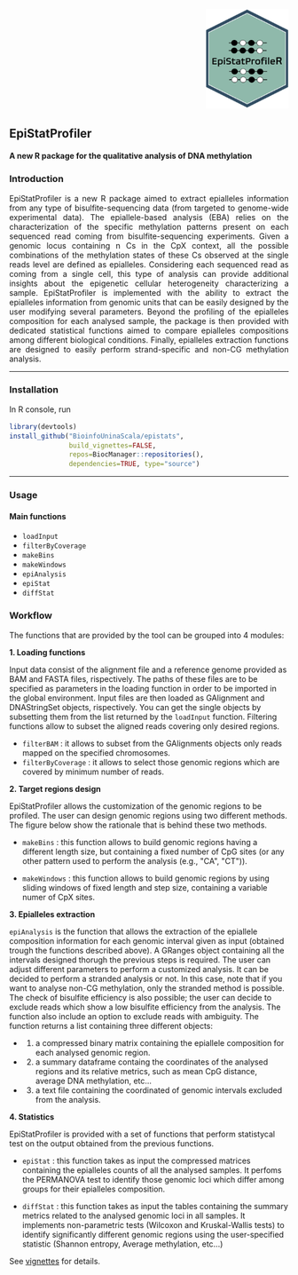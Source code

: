 <p align="right">
 <img src="https://github.com/BioinfoUninaScala/epistats/blob/main/data-raw/logofinal.png" width="150" alt="EpiStatProfiler Logo">
</p>


## EpiStatProfiler
#### A new R package for the qualitative analysis of DNA methylation

### Introduction 

<p align = "justify"> 
 EpiStatProfiler is a new R package aimed to extract epialleles information from any type of bisulfite-sequencing data (from targeted to genome-wide experimental data). The epiallele-based analysis (EBA) relies on the characterization of the specific methylation patterns present on each sequenced read coming from bisulfite-sequencing experiments. 
 Given a genomic locus containing n Cs in the CpX context, all the possible combinations of the methylation states of these Cs observed at the single reads level are defined as epialleles. 
 Considering each sequenced read as coming from a single cell, this type of analysis can provide additional insights about the epigenetic cellular heterogeneity characterizing a sample. 
 EpiStatProfiler is implemented with the ability to extract the epialleles information from genomic units that can be easily designed by the user modifying several parameters. Beyond the profiling of the epialleles composition for each analysed sample, the package is then provided with dedicated statistical functions aimed to compare epialleles compositions among different biological conditions. Finally, epialleles extraction functions are designed to easily perform strand-specific and non-CG methylation analysis. 

---------

### Installation 
In R console, run 

```r
library(devtools)
install_github("BioinfoUninaScala/epistats", 
               build_vignettes=FALSE, 
               repos=BiocManager::repositories(),
               dependencies=TRUE, type="source")
```
----------

### Usage 

#### Main functions

* `loadInput`
* `filterByCoverage`
* `makeBins`
* `makeWindows`
* `epiAnalysis`
* `epiStat`
* `diffStat`

### Workflow 

The functions that are provided by the tool can be grouped into 4 modules: 

**1. Loading functions**

Input data consist of the alignment file and a reference genome provided as BAM and FASTA files, rispectively. 
The paths of these files are to be specified as parameters in the loading function in order to be imported in the global environment. 
Input files are then loaded as GAlignment and DNAStringSet objects, rispectively.
You can get the single objects by subsetting them from the list returned by the `loadInput` function. 
Filtering functions allow to subset the aligned reads covering only desired regions. 

* `filterBAM` : it allows to subset from the GAlignments objects only reads mapped on the specified chromosomes.
* `filterByCoverage` : it allows to select those genomic regions which are covered by minimum number of reads.

**2. Target regions design**

EpiStatProfiler allows the customization of the genomic regions to be profiled. The user can design genomic regions using two different methods.
The figure below show the rationale that is behind these two methods. 

* `makeBins` : this function allows to build genomic regions having a different length size, but containing a fixed number of CpG sites (or any other pattern used to perform the analysis (e.g., "CA", "CT")).

* `makeWindows` : this function allows to build genomic regions by using sliding windows of fixed length and step size, containing a variable numer of CpX sites.


**3. Epialleles extraction**

`epiAnalysis` is the function that allows the extraction of the epiallele composition information for each genomic interval given as input (obtained trough the functions described above). A GRanges object containing all the intervals designed thorugh the previous steps is required. The user can adjust different parameters to perform a customized analysis. It can be decided to perform a stranded analysis or not. In this case, note that if you want to analyse non-CG methylation, only the stranded method is possible.
The check of bisulfite efficiency is also possible; the user can decide to exclude reads which show a low bisulfite efficiency from the analysis. The function also include an option to exclude reads with ambiguity.
The function returns a list containing three different objects:
* 1. a compressed binary matrix containing the epiallele composition for each analysed genomic region.

* 2. a summary dataframe containg the coordinates of the analysed regions and its relative metrics, such as mean CpG distance, average DNA methylation, etc...

* 3. a text file containing the coordinated of genomic intervals excluded from the analysis.


**4. Statistics**

EpiStatProfiler is provided with a set of functions that perform statistycal test on the output obtained from the previous functions.

* `epiStat` : this function takes as input the compressed matrices containing the epialleles counts of all the analysed samples. It perfoms the PERMANOVA test to identify those genomic loci which differ among groups for their epialleles composition.

* `diffStat` : this function takes as input the tables containing the summary metrics related to the analysed genomic loci in all samples. It implements non-parametric tests (Wilcoxon and Kruskal-Wallis tests) to identify significantly different genomic regions using the user-specified statistic (Shannon entropy, Average methylation, etc...)
</p>

See [vignettes](/vignettes/my-vignette.Rmd) for details.
